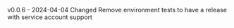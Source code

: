 v0.0.6 - 2024-04-04
Changed
Remove environment tests to have a release with service account support
